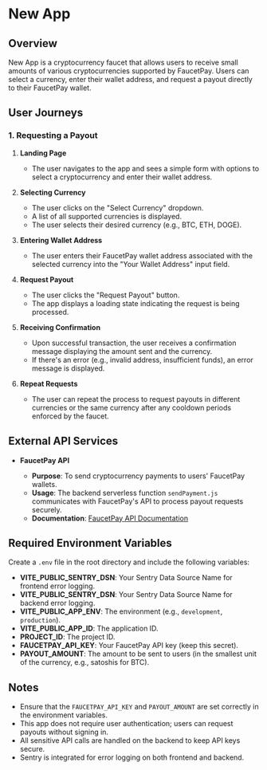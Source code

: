 # New App

## Overview

New App is a cryptocurrency faucet that allows users to receive small amounts of various cryptocurrencies supported by FaucetPay. Users can select a currency, enter their wallet address, and request a payout directly to their FaucetPay wallet.

## User Journeys

### 1. Requesting a Payout

1. **Landing Page**

   - The user navigates to the app and sees a simple form with options to select a cryptocurrency and enter their wallet address.

2. **Selecting Currency**

   - The user clicks on the "Select Currency" dropdown.
   - A list of all supported currencies is displayed.
   - The user selects their desired currency (e.g., BTC, ETH, DOGE).

3. **Entering Wallet Address**

   - The user enters their FaucetPay wallet address associated with the selected currency into the "Your Wallet Address" input field.

4. **Request Payout**

   - The user clicks the "Request Payout" button.
   - The app displays a loading state indicating the request is being processed.

5. **Receiving Confirmation**

   - Upon successful transaction, the user receives a confirmation message displaying the amount sent and the currency.
   - If there's an error (e.g., invalid address, insufficient funds), an error message is displayed.

6. **Repeat Requests**

   - The user can repeat the process to request payouts in different currencies or the same currency after any cooldown periods enforced by the faucet.

## External API Services

- **FaucetPay API**

  - **Purpose**: To send cryptocurrency payments to users' FaucetPay wallets.
  - **Usage**: The backend serverless function `sendPayment.js` communicates with FaucetPay's API to process payout requests securely.
  - **Documentation**: [FaucetPay API Documentation](https://faucetpay.io/page/api-documentation)

## Required Environment Variables

Create a `.env` file in the root directory and include the following variables:

- **VITE_PUBLIC_SENTRY_DSN**: Your Sentry Data Source Name for frontend error logging.
- **VITE_PUBLIC_SENTRY_DSN**: Your Sentry Data Source Name for backend error logging.
- **VITE_PUBLIC_APP_ENV**: The environment (e.g., `development`, `production`).
- **VITE_PUBLIC_APP_ID**: The application ID.
- **PROJECT_ID**: The project ID.
- **FAUCETPAY_API_KEY**: Your FaucetPay API key (keep this secret).
- **PAYOUT_AMOUNT**: The amount to be sent to users (in the smallest unit of the currency, e.g., satoshis for BTC).

## Notes

- Ensure that the `FAUCETPAY_API_KEY` and `PAYOUT_AMOUNT` are set correctly in the environment variables.
- This app does not require user authentication; users can request payouts without signing in.
- All sensitive API calls are handled on the backend to keep API keys secure.
- Sentry is integrated for error logging on both frontend and backend.
